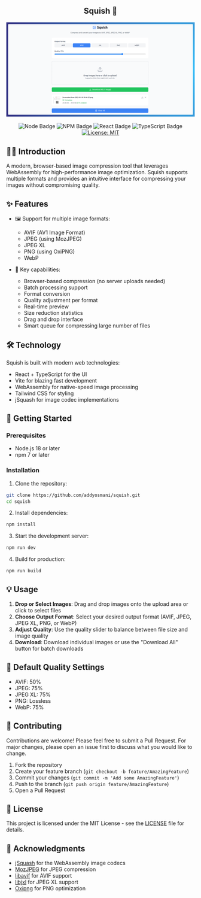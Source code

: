 <div align="center">
  <p>
    <h2>
     Squish 🎨
    </h2>
  </p>

<a href="https://squish.tofi.pro">
  <img src="public/images/squish.png" alt="Screenshot" />
</a>

  <p></p>

![Node Badge](https://shields.io/badge/Node-14.17.0-339933?logo=node.js)
![NPM Badge](https://shields.io/badge/NPM-6.14.13-CB3837?logo=npm)
![React Badge](https://shields.io/badge/React-17.0.2-61DAFB?logo=react)
![TypeScript Badge](https://shields.io/badge/TypeScript-4.3.5-3178C6?logo=typescript)
[![License: MIT](https://img.shields.io/badge/License-MIT-blue.svg)](https://opensource.org/licenses/MIT)

</div>

## 👨‍🚀 Introduction

A modern, browser-based image compression tool that leverages WebAssembly for high-performance image optimization. Squish supports multiple formats and provides an intuitive interface for compressing your images without compromising quality.

## ✨ Features

- 🖼️ Support for multiple image formats:

  - AVIF (AV1 Image Format)
  - JPEG (using MozJPEG)
  - JPEG XL
  - PNG (using OxiPNG)
  - WebP

- 🚀 Key capabilities:
  - Browser-based compression (no server uploads needed)
  - Batch processing support
  - Format conversion
  - Quality adjustment per format
  - Real-time preview
  - Size reduction statistics
  - Drag and drop interface
  - Smart queue for compressing large number of files

## 🛠️ Technology

Squish is built with modern web technologies:

- React + TypeScript for the UI
- Vite for blazing fast development
- WebAssembly for native-speed image processing
- Tailwind CSS for styling
- jSquash for image codec implementations

## 🚀 Getting Started

### Prerequisites

- Node.js 18 or later
- npm 7 or later

### Installation

1. Clone the repository:

```bash
git clone https://github.com/addyosmani/squish.git
cd squish
```

2. Install dependencies:

```bash
npm install
```

3. Start the development server:

```bash
npm run dev
```

4. Build for production:

```bash
npm run build
```

## 💡 Usage

1. **Drop or Select Images**: Drag and drop images onto the upload area or click to select files
2. **Choose Output Format**: Select your desired output format (AVIF, JPEG, JPEG XL, PNG, or WebP)
3. **Adjust Quality**: Use the quality slider to balance between file size and image quality
4. **Download**: Download individual images or use the "Download All" button for batch downloads

## 🔧 Default Quality Settings

- AVIF: 50%
- JPEG: 75%
- JPEG XL: 75%
- PNG: Lossless
- WebP: 75%

## 🤝 Contributing

Contributions are welcome! Please feel free to submit a Pull Request. For major changes, please open an issue first to discuss what you would like to change.

1. Fork the repository
2. Create your feature branch (`git checkout -b feature/AmazingFeature`)
3. Commit your changes (`git commit -m 'Add some AmazingFeature'`)
4. Push to the branch (`git push origin feature/AmazingFeature`)
5. Open a Pull Request

## 📝 License

This project is licensed under the MIT License - see the [LICENSE](LICENSE) file for details.

## 🙏 Acknowledgments

- [jSquash](https://github.com/jamsinclair/jSquash) for the WebAssembly image codecs
- [MozJPEG](https://github.com/mozilla/mozjpeg) for JPEG compression
- [libavif](https://github.com/AOMediaCodec/libavif) for AVIF support
- [libjxl](https://github.com/libjxl/libjxl) for JPEG XL support
- [Oxipng](https://github.com/shssoichiro/oxipng) for PNG optimization

